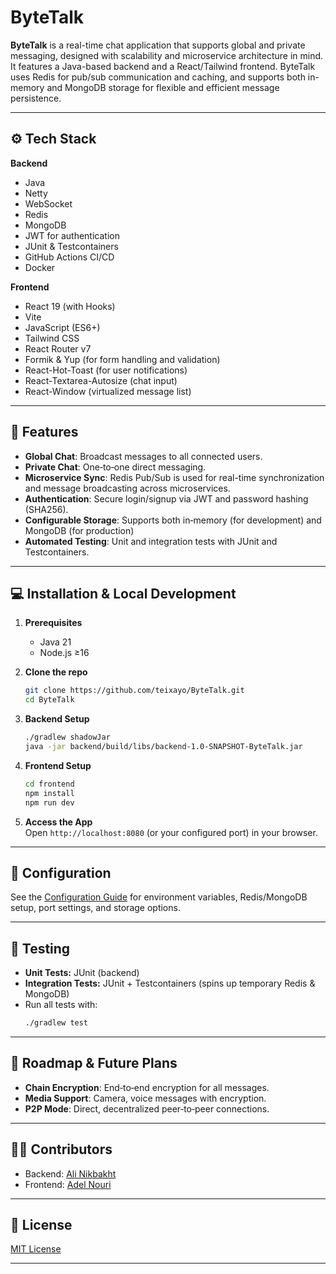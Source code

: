 # ByteTalk

**ByteTalk** is a real-time chat application that supports global and private messaging, designed with scalability and microservice architecture in mind. It features a Java-based backend and a React/Tailwind frontend. ByteTalk uses Redis for pub/sub communication and caching, and supports both in-memory and MongoDB storage for flexible and efficient message persistence.

---

## ⚙️ Tech Stack

**Backend**
- Java 
- Netty
- WebSocket
- Redis
- MongoDB
- JWT for authentication
- JUnit & Testcontainers 
- GitHub Actions CI/CD
- Docker
  
**Frontend**
- React 19 (with Hooks)
- Vite
- JavaScript (ES6+)
- Tailwind CSS
- React Router v7
- Formik & Yup (for form handling and validation)
- React-Hot-Toast (for user notifications)
- React-Textarea-Autosize (chat input)
- React-Window (virtualized message list)

---

## 🚀 Features

- **Global Chat**: Broadcast messages to all connected users.
- **Private Chat**: One‑to‑one direct messaging.
- **Microservice Sync**: Redis Pub/Sub is used for real-time synchronization and message broadcasting across microservices.
- **Authentication**: Secure login/signup via JWT and password hashing (SHA256).
- **Configurable Storage**: Supports both in‑memory (for development) and MongoDB (for production)
- **Automated Testing**: Unit and integration tests with JUnit and Testcontainers.
  
---

## 💻 Installation & Local Development

1. **Prerequisites**
    - Java 21
    - Node.js ≥16

2. **Clone the repo**
   ```bash
   git clone https://github.com/teixayo/ByteTalk.git
   cd ByteTalk
   ```

3. **Backend Setup**
   ```bash
   ./gradlew shadowJar
   java -jar backend/build/libs/backend-1.0-SNAPSHOT-ByteTalk.jar
    ```

4. **Frontend Setup**
   ```bash
   cd frontend
   npm install
   npm run dev
   ```

5. **Access the App**  
   Open `http://localhost:8080` (or your configured port) in your browser.

---

## 🔧 Configuration

See the [Configuration Guide](docs/CONFIGURATION.md) for environment variables, Redis/MongoDB setup, port settings, and storage options.

---

## 🧪 Testing

- **Unit Tests:** JUnit (backend)
- **Integration Tests:** JUnit + Testcontainers (spins up temporary Redis & MongoDB)
- Run all tests with:
  ```bash
  ./gradlew test
  ```

---

## 🚧 Roadmap & Future Plans

- **Chain Encryption**: End‑to‑end encryption for all messages.
- **Media Support**: Camera, voice messages with encryption.
- **P2P Mode**: Direct, decentralized peer‑to‑peer connections.

---

## 👨‍💻 Contributors

- Backend: [Ali Nikbakht](https://github.com/teixayo)
- Frontend: [Adel Nouri](https://github.com/AdelNouri)

---

## 📄 License

[MIT License](LICENSE)

--- 
